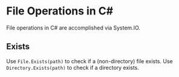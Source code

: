 # File Operations in C\#

File operations in C\# are accomplished via System.IO.

## Exists

Use `File.Exists(path)` to check if a (non-directory) file exists.
Use `Directory.Exists(path)` to check if a directory exists.